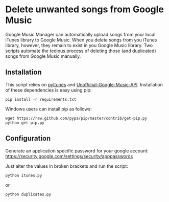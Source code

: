 # Delete unwanted songs from Google Music

Google Music Manager can automatically upload songs from your local iTunes library to Google Music. When you delete songs from you iTunes library, however, they remain to exist in you Google Music library. Two scripts automate the tedious process of deleting those (and duplicated) songs from Google Music manually.

## Installation
This script relies on [pyItunes][1] and [Unofficial-Google-Music-API][2]. Installation of these dependencies is easy using pip:
```
pip install -r requirements.txt
```

Windows users can install pip as follows:
```
wget https://raw.github.com/pypa/pip/master/contrib/get-pip.py
python get-pip.py
```

## Configuration
Generate an application specific password for your google account: https://security.google.com/settings/security/apppasswords

Just alter the values in broken brackets and run the script:
```
python itunes.py
```
or
```
python duplicates.py
```

  [1]: https://github.com/liamks/pyitunes
  [2]: https://github.com/simon-weber/Unofficial-Google-Music-API